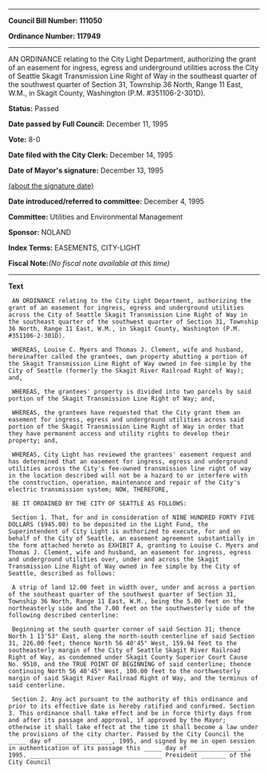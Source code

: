 

********

**Council Bill Number: 111050**
   
**Ordinance Number: 117949**
********

 AN ORDINANCE relating to the City Light Department, authorizing the grant of an easement for ingress, egress and underground utilities across the City of Seattle Skagit Transmission Line Right of Way in the southeast quarter of the southwest quarter of Section 31, Township 36 North, Range 11 East, W.M., in Skagit County, Washington (P.M. #351106-2-301D).

**Status:** Passed
   
**Date passed by Full Council:** December 11, 1995
   
**Vote:** 8-0
   
**Date filed with the City Clerk:** December 14, 1995
   
**Date of Mayor's signature:** December 13, 1995
   
[(about the signature date)](/~public/approvaldate.htm)
   
   
   
**Date introduced/referred to committee:** December 4, 1995
   
**Committee:** Utilities and Environmental Management
   
**Sponsor:** NOLAND
   
   
**Index Terms:** EASEMENTS, CITY-LIGHT

**Fiscal Note:**_(No fiscal note available at this time)_

********

**Text**
   
```
 AN ORDINANCE relating to the City Light Department, authorizing the grant of an easement for ingress, egress and underground utilities across the City of Seattle Skagit Transmission Line Right of Way in the southeast quarter of the southwest quarter of Section 31, Township 36 North, Range 11 East, W.M., in Skagit County, Washington (P.M. #351106-2-301D).

 WHEREAS, Louise C. Myers and Thomas J. Clement, wife and husband, hereinafter called the grantees, own property abutting a portion of the Skagit Transmission Line Right of Way owned in fee simple by the City of Seattle (formerly the Skagit River Railroad Right of Way); and,

 WHEREAS, the grantees' property is divided into two parcels by said portion of the Skagit Transmission Line Right of Way; and,

 WHEREAS, the grantees have requested that the City grant them an easement for ingress, egress and underground utilities across said portion of the Skagit Transmission Line Right of Way in order that they have permanent access and utility rights to develop their property; and,

 WHEREAS, City Light has reviewed the grantees' easement request and has determined that an easement for ingress, egress and underground utilities across the City's fee-owned transmission line right of way in the location described will not be a hazard to or interfere with the construction, operation, maintenance and repair of the City's electric transmission system; NOW, THEREFORE,

 BE IT ORDAINED BY THE CITY OF SEATTLE AS FOLLOWS:

 Section 1. That, for and in consideration of NINE HUNDRED FORTY FIVE DOLLARS ($945.00) to be deposited in the Light Fund, the Superintendent of City Light is authorized to execute, for and on behalf of the City of Seattle, an easement agreement substantially in the form attached hereto as EXHIBIT A, granting to Louise C. Myers and Thomas J. Clement, wife and husband, an easement for ingress, egress and underground utilities over, under and across the Skagit Transmission Line Right of Way owned in fee simple by the City of Seattle, described as follows:

 A strip of land 12.00 feet in width over, under and across a portion of the southeast quarter of the southwest quarter of Section 31, Township 36 North, Range 11 East, W.M., being the 5.00 feet on the northeasterly side and the 7.00 feet on the southwesterly side of the following described centerline:

 Beginning at the south quarter corner of said Section 31; thence North 1 13'53" East, along the north-south centerline of said Section 31, 226.00 feet; thence North 56 40'45" West, 159.94 feet to the southeasterly margin of the City of Seattle Skagit River Railroad Right of Way, as condemned under Skagit County Superior Court Cause No. 9510, and the TRUE POINT OF BEGINNING of said centerline; thence continuing North 56 40'45" West, 100.00 feet to the northwesterly margin of said Skagit River Railroad Right of Way, and the terminus of said centerline.

 Section 2. Any act pursuant to the authority of this ordinance and prior to its effective date is hereby ratified and confirmed. Section 3. This ordinance shall take effect and be in force thirty days from and after its passage and approval, if approved by the Mayor; otherwise it shall take effect at the time it shall become a law under the provisions of the city charter. Passed by the City Council the _____ day of ________________, 1995, and signed by me in open session in authentication of its passage this _____ day of ________________, 1995. _____________________________________ President _______ of the City Council

```
